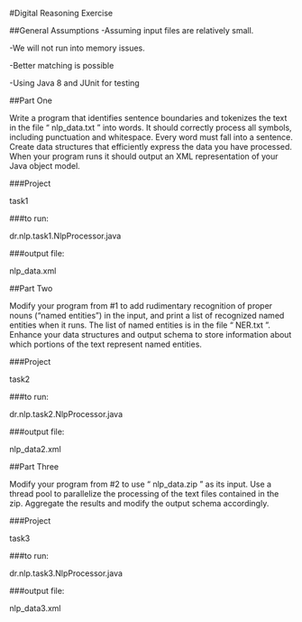 
#Digital Reasoning Exercise

##General Assumptions
-Assuming input files are relatively small.

-We will not run into memory issues.

-Better matching is possible 

-Using Java 8 and JUnit for testing


##Part One

Write a program that identifies sentence boundaries and tokenizes the text in the file
“ nlp_data.txt ” into words. It should correctly process all symbols, including punctuation
and whitespace. Every word must fall into a sentence. Create data structures that
efficiently express the data you have processed. When your program runs it should
output an XML representation of your Java object model.


###Project

task1


###to run:

dr.nlp.task1.NlpProcessor.java


###output file:

nlp_data.xml



##Part Two

Modify your program from #1 to add rudimentary recognition of proper nouns (“named
entities”) in the input, and print a list of recognized named entities when it runs. The list
of named entities is in the file “ NER.txt ”. Enhance your data structures and output
schema to store information about which portions of the text represent named entities.


###Project

task2


###to run:

dr.nlp.task2.NlpProcessor.java


###output file:

nlp_data2.xml


##Part Three

Modify your program from #2 to use “ nlp_data.zip ” as its input. Use a thread pool to
parallelize the processing of the text files contained in the zip. Aggregate the results
and modify the output schema accordingly.


###Project

task3


###to run:

dr.nlp.task3.NlpProcessor.java


###output file:

nlp_data3.xml


